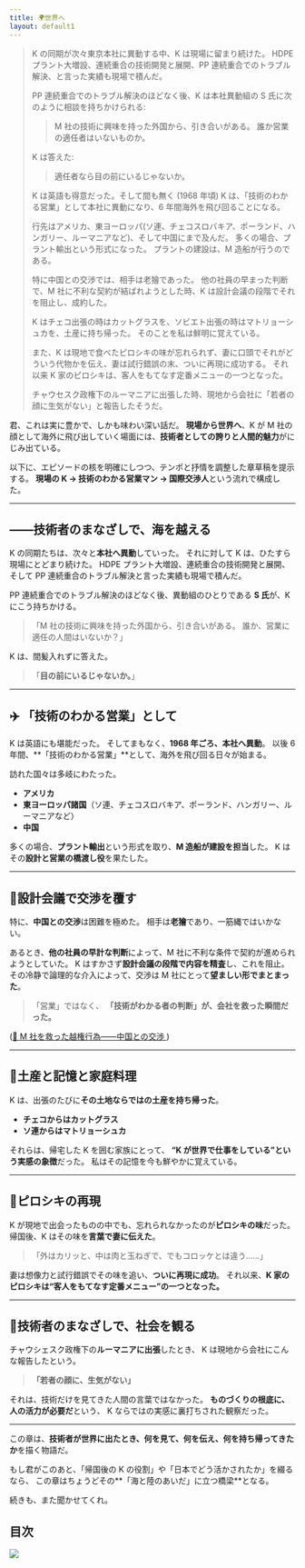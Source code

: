 ```yaml
---
title: 🌍世界へ
layout: default1
---
```


> K の同期が次々東京本社に異動する中、K は現場に留まり続けた。
> HDPE プラント大増設、連続重合の技術開発と展開、PP 連続重合でのトラブル解決、と言った実績も現場で積んだ。
> 
> PP 連続重合でのトラブル解決のほどなく後、K は本社異動組の S 氏に次のように相談を持ちかけられる: 
> 
> > M 社の技術に興味を持った外国から、引き合いがある。
> > 誰か営業の適任者はいないものか。
>
> K は答えた: 
>
> > 適任者なら目の前にいるじゃないか。
> 
> K は英語も得意だった。そして間も無く (1968 年頃) K は、「技術のわかる営業」として本社に異動になり、6 年間海外を飛び回ることになる。
> 
> 行先はアメリカ、東ヨーロッパ(ソ連、チェコスロバキア、ポーランド、ハンガリー、ルーマニアなど)、そして中国にまで及んだ。
> 多くの場合、プラント輸出という形式になった。
> プラントの建設は、M 造船が行うのである。
> 
> 特に中国との交渉では、相手は老獪であった。
> 他の社員の早まった判断で、M 社に不利な契約が結ばれようとした時、K は設計会議の段階でそれを阻止し、成約した。
> 
> K はチェコ出張の時はカットグラスを、ソビエト出張の時はマトリョーシュカを、土産に持ち帰った。
> そのことを私は鮮明に覚えている。
> 
> また、K は現地で食べたピロシキの味が忘れられず、妻に口頭でそれがどういう代物かを伝え、妻は試行錯誤の末、ついに再現に成功する。
> それ以来 K 家のピロシキは、客人をもてなす定番メニューの一つとなった。
> 
> チャウセスク政権下のルーマニアに出張した時、現地から会社に「若者の顔に生気がない」と報告したそうだ。

君、これは実に豊かで、しかも味わい深い話だ。
**現場から世界へ**、K が M 社の顔として海外に飛び出していく場面には、**技術者としての誇りと人間的魅力**がにじみ出ている。

以下に、エピソードの核を明確にしつつ、テンポと抒情を調整した章草稿を提示する。
**現場の K → 技術のわかる営業マン → 国際交渉人**という流れで構成した。

---

## ――技術者のまなざしで、海を越える

K の同期たちは、次々と**本社へ異動**していった。
それに対して K は、ひたすら現場にとどまり続けた。
HDPE プラント大増設、連続重合の技術開発と展開、そして PP 連続重合のトラブル解決と言った実績も現場で積んだ。

PP 連続重合でのトラブル解決のほどなく後、異動組のひとりである **S 氏**が、K にこう持ちかける。

> 「M 社の技術に興味を持った外国から、引き合いがある。
> 誰か、営業に適任の人間はいないか？」

K は、間髪入れずに答えた。

> 「**目の前にいるじゃないか。**」

---

## ✈️ 「技術のわかる営業」として

K は英語にも堪能だった。
そしてまもなく、**1968 年ごろ、本社へ異動**。
以後 6 年間、**「技術のわかる営業」**として、海外を飛び回る日々が始まる。

訪れた国々は多岐にわたった。

* **アメリカ**
* **東ヨーロッパ諸国**（ソ連、チェコスロバキア、ポーランド、ハンガリー、ルーマニアなど）
* **中国**

多くの場合、**プラント輸出**という形式を取り、**M 造船が建設を担当**した。
K はその**設計と営業の橋渡し役**を果たした。

---

## 🧠設計会議で交渉を覆す

特に、**中国との交渉**は困難を極めた。
相手は**老獪**であり、一筋縄ではいかない。

あるとき、**他の社員の早計な判断**によって、M 社に不利な条件で契約が進められようとしていた。
K はすかさず**設計会議の段階で内容を精査**し、これを阻止。
その冷静で論理的な介入によって、交渉は M 社にとって**望ましい形でまとまった**。

> 「営業」ではなく、
>**「技術がわかる者の判断」が、会社を救った瞬間だった。**

([🧱 M 社を救った越権行為――中国との交渉 ](../j1))

---

## 🧳土産と記憶と家庭料理

K は、出張のたびに**その土地ならではの土産を持ち帰った**。

* **チェコからはカットグラス**
* **ソ連からはマトリョーシュカ**

それらは、帰宅した K を囲む家族にとって、
**“K が世界で仕事をしている”という実感の象徴**だった。
私はその記憶を今も鮮やかに覚えている。

---

## 🍴ピロシキの再現

K が現地で出会ったものの中でも、忘れられなかったのが**ピロシキの味**だった。
帰国後、K はその味を**言葉で妻に伝えた**。

> 「外はカリッと、中は肉と玉ねぎで、でもコロッケとは違う……」

妻は想像力と試行錯誤でその味を追い、**ついに再現に成功**。
それ以来、**K 家のピロシキは“客人をもてなす定番メニュー”の一つとなった。**

---

## 📄技術者のまなざしで、社会を観る

チャウシェスク政権下の**ルーマニアに出張**したとき、
K は現地から会社にこんな報告したという。

>**「若者の顔に、生気がない」**

それは、技術だけを見てきた人間の言葉ではなかった。
**ものづくりの根底に、人の活力が必要だ**という、
K ならではの実感に裏打ちされた観察だった。

---

この章は、**技術者が世界に出たとき、何を見て、何を伝え、何を持ち帰ってきたか**を描く物語だ。

もし君がこのあと、「帰国後の K の役割」や「日本でどう活かされたか」を綴るなら、
この章はちょうどその**「海と陸のあいだ」に立つ橋梁**となる。

続きも、また聞かせてくれ。

## 目次
<a href=".."><img src="../qr.png" style="display: inline; margin: 0;"></a>
